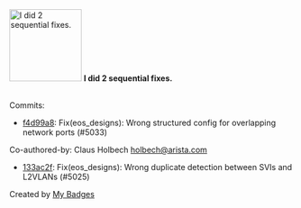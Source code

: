 <img src="https://my-badges.github.io/my-badges/fix-2.png" alt="I did 2 sequential fixes." title="I did 2 sequential fixes." width="128">
<strong>I did 2 sequential fixes.</strong>
<br><br>

Commits:

- <a href="https://github.com/gmuloc/avd/commit/f4d99a80dd0c748b11dae9d82a0bc8a1ed0e06cd">f4d99a8</a>: Fix(eos_designs): Wrong structured config for overlapping network ports (#5033)

Co-authored-by: Claus Holbech <holbech@arista.com>
- <a href="https://github.com/gmuloc/avd/commit/133ac2f3c5d68e176f767c4e457fb58ed1a6858c">133ac2f</a>: Fix(eos_designs): Wrong duplicate detection between SVIs and L2VLANs (#5025)


Created by <a href="https://github.com/my-badges/my-badges">My Badges</a>